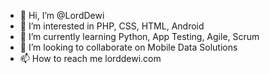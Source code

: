 - 👋 Hi, I’m @LordDewi
- 👀 I’m interested in PHP, CSS, HTML, Android
- 🌱 I’m currently learning Python, App Testing, Agile, Scrum
- 💞️ I’m looking to collaborate on Mobile Data Solutions
- 📫 How to reach me lorddewi.com

<!---
LordDewi/LordDewi is a ✨ special ✨ repository because its `README.md` (this file) appears on your GitHub profile.
You can click the Preview link to take a look at your changes.
--->
